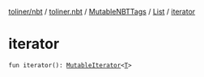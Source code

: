 [toliner/nbt](../../../index.md) / [toliner.nbt](../../index.md) / [MutableNBTTags](../index.md) / [List](index.md) / [iterator](./iterator.md)

# iterator

`fun iterator(): `[`MutableIterator`](https://kotlinlang.org/api/latest/jvm/stdlib/kotlin.collections/-mutable-iterator/index.html)`<`[`T`](index.md#T)`>`